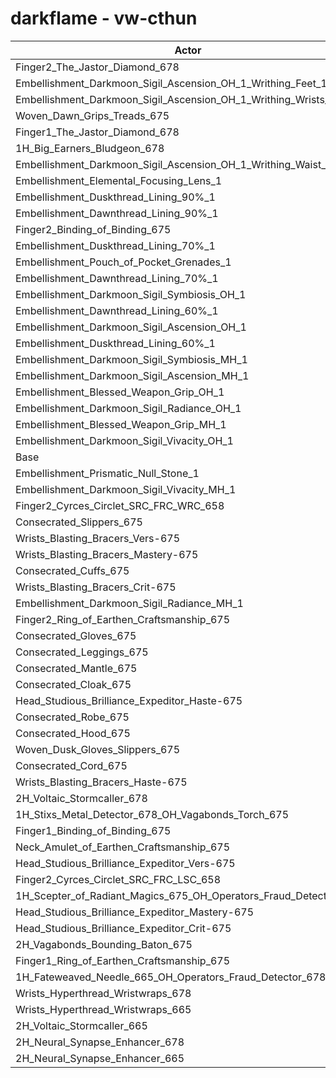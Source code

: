 # darkflame - vw-cthun
| Actor | DPS | Increase |
|---|:---:|:---:|
|Finger2_The_Jastor_Diamond_678|2359719|1.18%|
|Embellishment_Darkmoon_Sigil_Ascension_OH_1_Writhing_Feet_1|2355875|1.01%|
|Embellishment_Darkmoon_Sigil_Ascension_OH_1_Writhing_Wrists_1|2355294|0.99%|
|Woven_Dawn_Grips_Treads_675|2355227|0.99%|
|Finger1_The_Jastor_Diamond_678|2353932|0.93%|
|1H_Big_Earners_Bludgeon_678|2353638|0.92%|
|Embellishment_Darkmoon_Sigil_Ascension_OH_1_Writhing_Waist_1|2351734|0.84%|
|Embellishment_Elemental_Focusing_Lens_1|2351028|0.81%|
|Embellishment_Duskthread_Lining_90%_1|2347992|0.67%|
|Embellishment_Dawnthread_Lining_90%_1|2347153|0.64%|
|Finger2_Binding_of_Binding_675|2346365|0.61%|
|Embellishment_Duskthread_Lining_70%_1|2343955|0.50%|
|Embellishment_Pouch_of_Pocket_Grenades_1|2343583|0.49%|
|Embellishment_Dawnthread_Lining_70%_1|2342851|0.45%|
|Embellishment_Darkmoon_Sigil_Symbiosis_OH_1|2342166|0.43%|
|Embellishment_Dawnthread_Lining_60%_1|2341911|0.41%|
|Embellishment_Darkmoon_Sigil_Ascension_OH_1|2341176|0.38%|
|Embellishment_Duskthread_Lining_60%_1|2340824|0.37%|
|Embellishment_Darkmoon_Sigil_Symbiosis_MH_1|2338609|0.27%|
|Embellishment_Darkmoon_Sigil_Ascension_MH_1|2337678|0.23%|
|Embellishment_Blessed_Weapon_Grip_OH_1|2337530|0.23%|
|Embellishment_Darkmoon_Sigil_Radiance_OH_1|2333773|0.07%|
|Embellishment_Blessed_Weapon_Grip_MH_1|2333697|0.06%|
|Embellishment_Darkmoon_Sigil_Vivacity_OH_1|2332644|0.02%|
|Base|2332253|0.00%|
|Embellishment_Prismatic_Null_Stone_1|2331284|-0.04%|
|Embellishment_Darkmoon_Sigil_Vivacity_MH_1|2330941|-0.06%|
|Finger2_Cyrces_Circlet_SRC_FRC_WRC_658|2330714|-0.07%|
|Consecrated_Slippers_675|2330587|-0.07%|
|Wrists_Blasting_Bracers_Vers-675|2330474|-0.08%|
|Wrists_Blasting_Bracers_Mastery-675|2330368|-0.08%|
|Consecrated_Cuffs_675|2330348|-0.08%|
|Wrists_Blasting_Bracers_Crit-675|2330126|-0.09%|
|Embellishment_Darkmoon_Sigil_Radiance_MH_1|2329875|-0.10%|
|Finger2_Ring_of_Earthen_Craftsmanship_675|2329504|-0.12%|
|Consecrated_Gloves_675|2329296|-0.13%|
|Consecrated_Leggings_675|2328733|-0.15%|
|Consecrated_Mantle_675|2328604|-0.16%|
|Consecrated_Cloak_675|2328321|-0.17%|
|Head_Studious_Brilliance_Expeditor_Haste-675|2328162|-0.18%|
|Consecrated_Robe_675|2327869|-0.19%|
|Consecrated_Hood_675|2327688|-0.20%|
|Woven_Dusk_Gloves_Slippers_675|2327685|-0.20%|
|Consecrated_Cord_675|2327520|-0.20%|
|Wrists_Blasting_Bracers_Haste-675|2326628|-0.24%|
|2H_Voltaic_Stormcaller_678|2325987|-0.27%|
|1H_Stixs_Metal_Detector_678_OH_Vagabonds_Torch_675|2325850|-0.27%|
|Finger1_Binding_of_Binding_675|2325778|-0.28%|
|Neck_Amulet_of_Earthen_Craftsmanship_675|2325063|-0.31%|
|Head_Studious_Brilliance_Expeditor_Vers-675|2324004|-0.35%|
|Finger2_Cyrces_Circlet_SRC_FRC_LSC_658|2323141|-0.39%|
|1H_Scepter_of_Radiant_Magics_675_OH_Operators_Fraud_Detector_678|2322005|-0.44%|
|Head_Studious_Brilliance_Expeditor_Mastery-675|2321796|-0.45%|
|Head_Studious_Brilliance_Expeditor_Crit-675|2321330|-0.47%|
|2H_Vagabonds_Bounding_Baton_675|2316213|-0.69%|
|Finger1_Ring_of_Earthen_Craftsmanship_675|2307567|-1.06%|
|1H_Fateweaved_Needle_665_OH_Operators_Fraud_Detector_678|2303633|-1.23%|
|Wrists_Hyperthread_Wristwraps_678|2297445|-1.49%|
|Wrists_Hyperthread_Wristwraps_665|2289616|-1.83%|
|2H_Voltaic_Stormcaller_665|2259168|-3.13%|
|2H_Neural_Synapse_Enhancer_678|2244763|-3.75%|
|2H_Neural_Synapse_Enhancer_665|2188762|-6.15%|
